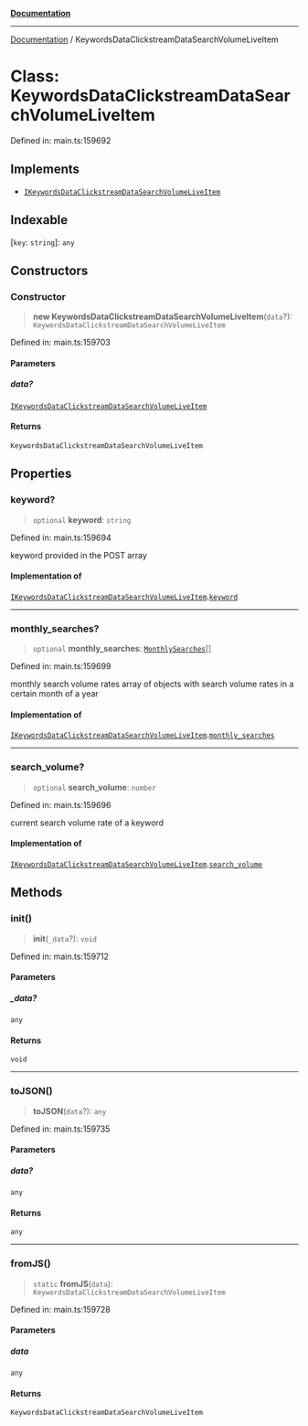 [**Documentation**](../README.md)

***

[Documentation](../README.md) / KeywordsDataClickstreamDataSearchVolumeLiveItem

# Class: KeywordsDataClickstreamDataSearchVolumeLiveItem

Defined in: main.ts:159692

## Implements

- [`IKeywordsDataClickstreamDataSearchVolumeLiveItem`](../interfaces/IKeywordsDataClickstreamDataSearchVolumeLiveItem.md)

## Indexable

\[`key`: `string`\]: `any`

## Constructors

### Constructor

> **new KeywordsDataClickstreamDataSearchVolumeLiveItem**(`data`?): `KeywordsDataClickstreamDataSearchVolumeLiveItem`

Defined in: main.ts:159703

#### Parameters

##### data?

[`IKeywordsDataClickstreamDataSearchVolumeLiveItem`](../interfaces/IKeywordsDataClickstreamDataSearchVolumeLiveItem.md)

#### Returns

`KeywordsDataClickstreamDataSearchVolumeLiveItem`

## Properties

### keyword?

> `optional` **keyword**: `string`

Defined in: main.ts:159694

keyword provided in the POST array

#### Implementation of

[`IKeywordsDataClickstreamDataSearchVolumeLiveItem`](../interfaces/IKeywordsDataClickstreamDataSearchVolumeLiveItem.md).[`keyword`](../interfaces/IKeywordsDataClickstreamDataSearchVolumeLiveItem.md#keyword)

***

### monthly\_searches?

> `optional` **monthly\_searches**: [`MonthlySearches`](MonthlySearches.md)[]

Defined in: main.ts:159699

monthly search volume rates
array of objects with search volume rates in a certain month of a year

#### Implementation of

[`IKeywordsDataClickstreamDataSearchVolumeLiveItem`](../interfaces/IKeywordsDataClickstreamDataSearchVolumeLiveItem.md).[`monthly_searches`](../interfaces/IKeywordsDataClickstreamDataSearchVolumeLiveItem.md#monthly_searches)

***

### search\_volume?

> `optional` **search\_volume**: `number`

Defined in: main.ts:159696

current search volume rate of a keyword

#### Implementation of

[`IKeywordsDataClickstreamDataSearchVolumeLiveItem`](../interfaces/IKeywordsDataClickstreamDataSearchVolumeLiveItem.md).[`search_volume`](../interfaces/IKeywordsDataClickstreamDataSearchVolumeLiveItem.md#search_volume)

## Methods

### init()

> **init**(`_data`?): `void`

Defined in: main.ts:159712

#### Parameters

##### \_data?

`any`

#### Returns

`void`

***

### toJSON()

> **toJSON**(`data`?): `any`

Defined in: main.ts:159735

#### Parameters

##### data?

`any`

#### Returns

`any`

***

### fromJS()

> `static` **fromJS**(`data`): `KeywordsDataClickstreamDataSearchVolumeLiveItem`

Defined in: main.ts:159728

#### Parameters

##### data

`any`

#### Returns

`KeywordsDataClickstreamDataSearchVolumeLiveItem`
